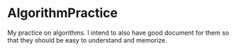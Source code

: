 # AlgorithmPractice
My practice on algorithms. I intend to also have good document for them so that they should be easy to understand and memorize.
